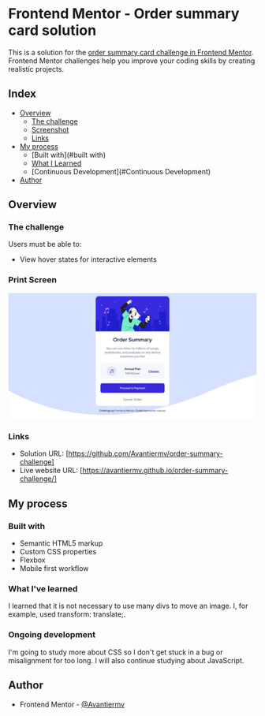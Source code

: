 # Frontend Mentor - Order summary card solution

This is a solution for the [order summary card challenge in Frontend Mentor](https://www.frontendmentor.io/challenges/order-summary-component-QlPmajDUj). Frontend Mentor challenges help you improve your coding skills by creating realistic projects.

## Index

- [Overview](#Overview)
    - [The challenge](#the-challenge)
    - [Screenshot](#screenshot)
    - [Links](#links)
- [My process](#my-process)
    - [Built with](#built with)
    - [What I Learned](#What-I-Learned)
    - [Continuous Development](#Continuous Development)
- [Author](#author)

## Overview

### The challenge

Users must be able to:

- View hover states for interactive elements

### Print Screen

![](./images/Captura%20da%20Web_7-3-2023_8553_avantiermv.github.io.jpeg)


### Links

- Solution URL: [https://github.com/Avantiermv/order-summary-challenge]
- Live website URL: [https://avantiermv.github.io/order-summary-challenge/]

## My process

### Built with

- Semantic HTML5 markup
- Custom CSS properties
- Flexbox
- Mobile first workflow

### What I've learned

I learned that it is not necessary to use many divs to move an image. I, for example, used transform: translate;.

### Ongoing development

I'm going to study more about CSS so I don't get stuck in a bug or misalignment for too long. I will also continue studying about JavaScript.

## Author

- Frontend Mentor - [@Avantiermv](https://www.frontendmentor.io/profile/Avantiermv)
